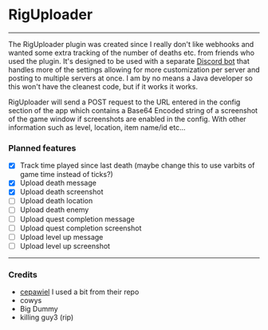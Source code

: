 # RigUploader

---


The RigUploader plugin was created since I really don't like webhooks and wanted some extra tracking of the number of deaths etc.
from friends who used the plugin. It's designed to be used with a separate [Discord bot](https://github.com/yorgei/rig-bot) that handles more of the settings allowing for
more customization per server and posting to multiple servers at once. I am by no means a 
Java developer so this won't have the cleanest code, but if it works it works.

RigUploader will send a POST request to the URL entered in the config section of the app which contains a Base64 Encoded string of
a screenshot of the game window if screenshots are enabled in the config. With other information such as level, location,
item name/id etc... 


### Planned features

- [x] Track time played since last death (maybe change this to use varbits of game time instead of ticks?)
- [x] Upload death message 
- [x] Upload death screenshot
- [ ] Upload death location
- [ ] Upload death enemy
- [ ] Upload quest completion message
- [ ] Upload quest completion screenshot
- [ ] Upload level up message
- [ ] Upload level up screenshot

---

### Credits

- [cepawiel](https://github.com/cepawiel/RuneLite-Discord-Notifications) I used a bit from their repo 
- cowys
- Big Dummy
- killing guy3 (rip)